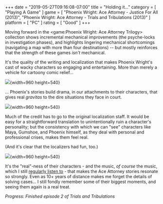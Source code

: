 +++
date = "2019-05-27T09:16:08-07:00"
title = "Holding it..."
category = [ "Playing A Game" ]
game = [ "Phoenix Wright: Ace Attorney - Justice For All (2013)", "Phoenix Wright: Ace Attorney - Trials and Tribulations (2013)" ]
platform = [ "PC" ]
rating = [ "Good" ]
+++

Moving forward in the <game:Phoenix Wright: Ace Attorney Trilogy> collection shows incremental mechanical improvements (the psyche-locks in investigation phases), and highlights lingering mechanical shortcomings (navigating a map with more than four destinations) -- but mostly reinforces that the strength of these games <i>isn't</i> mechanical.

It's the quality of the writing and localization that makes Phoenix Wright's cast of wacky characters so engaging and entertaining.  More than merely a vehicle for cartoony comic relief...

![]($SiteBaseURL$phoenix_wright_trilogy_puppet.jpg){width=960 height=540}

... Phoenix's stories build drama, in our attachments to their characters, that gives real <i>gravitas</i> to the dire situations they face in court.

![]($SiteBaseURL$phoenix_wright_trilogy_judge.jpg){width=960 height=540}

Much of the credit has to go to the original localization staff.  It would be easy for a straightforward translation to unintentionally ruin a character's personality; but the consistency with which we can "see" characters like Maya, Gumshoe, and Phoenix himself, as they deal with personal and professional crises, makes them feel real.

(And it's clear that the localizers had fun, too.)

![]($SiteBaseURL$phoenix_wright_trilogy_monkey.jpg){width=960 height=540}

It's the "real"-ness of their characters - and the music, <i>of course</i> the music, which I still <a href="https://open.spotify.com/album/3iLHMc4qYd3b9k7JbtxxBq?si=P-NTY-J5Rq2-INj3JhpgSQ">regularly listen to</a> - that makes the Ace Attorney stories resonate so strongly.  Even as 10+ years of distance makes me forget the details of solving cases... I still fondly remember some of their biggest moments, and seeing them again is a real treat.

<i>Progress: Finished episode 2 of Trials and Tribulations</i>
